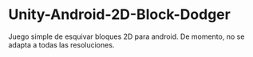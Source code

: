 # Unity-Android-2D-Block-Dodger
Juego simple de esquivar bloques 2D para android. De momento, no se adapta a todas las resoluciones.

